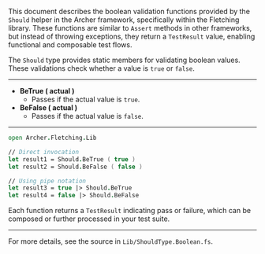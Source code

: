 
<!-- (dl
(section-meta
  (title Should Boolean Validation Functions)
)
) -->

This document describes the boolean validation functions provided by the `Should` helper in the Archer framework, specifically within the Fletching library. These functions are similar to `Assert` methods in other frameworks, but instead of throwing exceptions, they return a `TestResult` value, enabling functional and composable test flows.


<!-- (dl (# Overview)) -->

The `Should` type provides static members for validating boolean values. These validations check whether a value is `true` or `false`.

---


<!-- (dl (# Boolean Validation Methods)) -->

- **BeTrue ( actual )**
  - Passes if the actual value is `true`.
- **BeFalse ( actual )**
  - Passes if the actual value is `false`.

---


<!-- (dl (# Usage Example)) -->

```fsharp
open Archer.Fletching.Lib

// Direct invocation
let result1 = Should.BeTrue ( true )
let result2 = Should.BeFalse ( false )

// Using pipe notation
let result3 = true |> Should.BeTrue
let result4 = false |> Should.BeFalse
```

Each function returns a `TestResult` indicating pass or failure, which can be composed or further processed in your test suite.

---

For more details, see the source in `Lib/ShouldType.Boolean.fs`.
